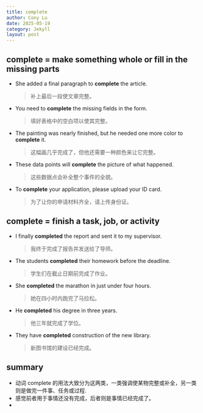 ```yaml
---
title: complete
author: Cony Lu
date: 2025-05-19
category: Jekyll
layout: post
---
```



## complete  = make something whole or fill in the missing parts

- She added a final paragraph to **complete**  the article.
  > 补上最后一段使文章完整。

- You need to **complete**  the missing fields in the form.
  > 填好表格中的空白项以使其完整。

- The painting was nearly finished, but he needed one more color to **complete**  it.
  > 这幅画几乎完成了，但他还需要一种颜色来让它完整。

- These data points will **complete**  the picture of what happened.
  > 这些数据点会补全整个事件的全貌。

- To **complete**  your application, please upload your ID card.
  > 为了让你的申请材料齐全，请上传身份证。


## complete  = finish a task, job, or activity

- I finally **completed** the report and sent it to my supervisor.
  > 我终于完成了报告并发送给了导师。

- The students **completed** their homework before the deadline.
  > 学生们在截止日期前完成了作业。

- She **completed** the marathon in just under four hours.
  > 她在四小时内跑完了马拉松。

- He **completed** his degree in three years.
  > 他三年就完成了学位。

- They have **completed** construction of the new library.
  > 新图书馆的建设已经完成。


## summary

- 动词 complete  的用法大致分为这两类，一类强调使某物完整或补全，另一类则是做完一件事、任务或过程.
- 感觉前者用于事情还没有完成，后者则是事情已经完成了。
- 